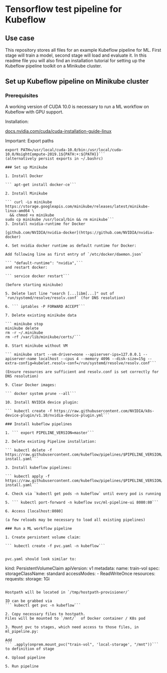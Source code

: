 # Tensorflow test pipeline for Kubeflow

## Use case

This repository stores all files for an example Kubeflow pipeline for ML. First stage will train a model, second stage will load and evaluate it. In this readme file you will also find an installation tutorial for setting up the Kubeflow pipeline toolkit on a Minikube cluster.

## Set up Kubeflow pipeline on Minikube cluster

### Prerequisites

A working version of CUDA 10.0 is necessary to run a ML workflow on Kubeflow with GPU support.

Installation:

[docs.nvidia.com/cuda/cuda-installation-guide-linux](https://docs.nvidia.com/cuda/cuda-installation-guide-linux/index.html)

Important: Export paths
``` export LD_LIBRARY_PATH=/usr/local/cuda-10.0/lib64${LD_LIBRARY_PATH:+:${LD_LIBRARY_PATH}}
export PATH=/usr/local/cuda-10.0/bin:/usr/local/cuda-10.0/NsightCompute-2019.1${PATH:+:${PATH}}``` 
(alternatively persist exports in ~/.bashrc)

### Set up Minikube

1. Install Docker

``` apt-get install docker-ce``` 

2. Install Minikube 

``` curl -Lo minikube https://storage.googleapis.com/minikube/releases/latest/minikube-linux-amd64 \
  && chmod +x minikube
sudo cp minikube /usr/local/bin && rm minikube```  
3. Install nvidia-runtime for Docker

[github.com/NVIDIA/nvidia-docker](https://github.com/NVIDIA/nvidia-docker)

4. Set nvidia docker runtime as default runtime for Docker:

Add following line as first entry of `/etc/docker/daemon.json`

``` "default-runtime": "nvidia",```  
and restart docker:

``` service docker restart``` 

(before starting minikube)

5. Delete last line "search [...]ibm[...]" out of `run/systemd/resolve/resolv.conf` (for DNS resolution) 

6. ``` iptables -P FORWARD ACCEPT``` 

7. Delete existing minikube data

``` minikube stop
minikube delete
rm -r ~/.minikube
rm -rf /var/lib/minikube/certs/``` 

8. Start minikube without VM

``` minikube start --vm-driver=none --apiserver-ips=127.0.0.1 --apiserver-name localhost --cpus 4 --memory 4096 --disk-size=15g --extra-config=kubelet.resolv-conf=/run/systemd/resolve/resolv.conf``` 

(Ensure resources are sufficient and resolv.conf is set correctly for DNS resolution)

9. Clear Docker images:

``` docker system prune --all``` 

10. Install NVIDIA device plugin:

``` kubectl create -f https://raw.githubusercontent.com/NVIDIA/k8s-device-plugin/v1.10/nvidia-device-plugin.yml``` 

### Install kubeflow pipelines

1. ``` export PIPELINE_VERSION=master``` 

2. Delete existing Pipeline installation:

``` kubectl delete -f https://raw.githubusercontent.com/kubeflow/pipelines/$PIPELINE_VERSION/manifests/namespaced-install.yaml``` 

3. Install kubeflow pipelines:

``` kubectl apply -f https://raw.githubusercontent.com/kubeflow/pipelines/$PIPELINE_VERSION/manifests/namespaced-install.yaml``` 

4. Check via `kubectl get pods -n kubeflow` until every pod is running

5. ``` kubectl port-forward -n kubeflow svc/ml-pipeline-ui 8080:80``` 

6. Access [localhost:8080]

(a few reloads may be necessary to load all existing pipelines)

### Run a ML workflow pipeline

1. Create persistent volume claim:

``` kubectl create -f pvc.yaml -n kubeflow``` 


pvc.yaml should look similar to:

``` 
kind: PersistentVolumeClaim
apiVersion: v1
metadata:
  name: train-vol
spec:
  storageClassName: standard
  accessModes:
    - ReadWriteOnce
  resources:
    requests:
      storage: 1Gi
``` 

Hostpath will be located in `/tmp/hostpath-provisioner/`

ID can be grabbed via 
``` kubectl get pvc -n kubeflow``` 

2. Copy necessary files to hostpath.
Files will be mounted to `/mnt/`  of Docker container / K8s pod

3. Mount pvc to stages, which need access to those files, in ml_pipeline.py:

Add
``` .apply(onprem.mount_pvc("train-vol", 'local-storage', "/mnt"))``` 
to definition of stage

4. Upload pipeline

5. Run pipeline 




